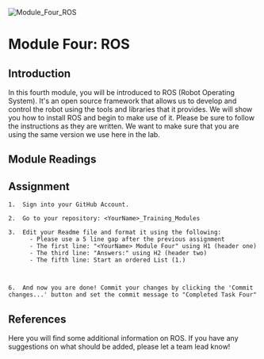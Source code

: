 ![Module_Four_ROS](https://github.com/hannab8/Module_Four_ROS/assets/83167499/0f166dc5-0e6f-44c5-ab6b-228bce9cabb9)
# Module Four: ROS

## Introduction
In this fourth module, you will be introduced to ROS (Robot Operating System). It's an open source framework that allows us to develop and control the robot using the tools and libraries that it provides. We will show you how to install ROS and begin to make use of it. Please be sure to follow the instructions as they are written. We want to make sure that you are using the same version we use here in the lab.

## Module Readings



## Assignment

```
1.  Sign into your GitHub Account.

2.  Go to your repository: <YourName>_Training_Modules

3.  Edit your Readme file and format it using the following:
      - Please use a 5 line gap after the previous assignment
      - The first line: "<YourName> Module Four" using H1 (header one)
      - The third line: "Answers:" using H2 (header two)
      - The fifth line: Start an ordered List (1.)



6.  And now you are done! Commit your changes by clicking the 'Commit changes...' button and set the commit message to "Completed Task Four"
```


## References

Here you will find some additional information on ROS. If you have any suggestions on what should be added, please let a team lead know!


